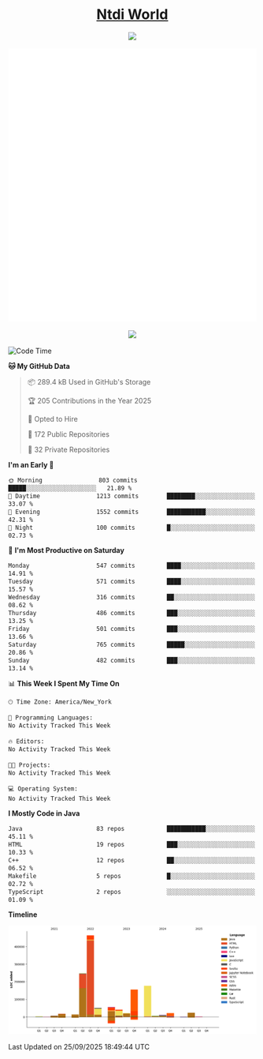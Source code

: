 <h1 align="center"><a href="https://www.ntdi.world">Ntdi World</a></h1>
<p align="center">
  <a href="https://github.com/n-tdi"><img src="https://readme-typing-svg.herokuapp.com?lines=FullStack+Developer;Web+Developer;Open-Source+Enthusiast;Java+Developer;Spigot-API%20Developer;&center=true&width=500&height=50"></a>
</p>

<div align="center">
  <img src="/github-metrics.svg"></img>
  
  <img src="https://komarev.com/ghpvc/?username=n-tdi&color=green"></img>
</div>

<!-- May use later.. idk -->
<!-- <a href="http://www.github.com/n-tdi"><img src="https://github-readme-stats.vercel.app/api?username=n-tdi&show_icons=true&hide=&count_private=true&title_color=0891b2&text_color=ffffff&icon_color=0891b2&bg_color=1c1917&hide_border=true&show_icons=true" alt="n-tdi's GitHub stats" /></a> -->

<!--START_SECTION:waka-->
![Code Time](http://img.shields.io/badge/Code%20Time-324%20hrs%2046%20mins-blue)

**🐱 My GitHub Data** 

> 📦 289.4 kB Used in GitHub's Storage 
 > 
> 🏆 205 Contributions in the Year 2025
 > 
> 💼 Opted to Hire
 > 
> 📜 172 Public Repositories 
 > 
> 🔑 32 Private Repositories 
 > 
**I'm an Early 🐤** 

```text
🌞 Morning                803 commits         █████░░░░░░░░░░░░░░░░░░░░   21.89 % 
🌆 Daytime                1213 commits        ████████░░░░░░░░░░░░░░░░░   33.07 % 
🌃 Evening                1552 commits        ███████████░░░░░░░░░░░░░░   42.31 % 
🌙 Night                  100 commits         █░░░░░░░░░░░░░░░░░░░░░░░░   02.73 % 
```
📅 **I'm Most Productive on Saturday** 

```text
Monday                   547 commits         ████░░░░░░░░░░░░░░░░░░░░░   14.91 % 
Tuesday                  571 commits         ████░░░░░░░░░░░░░░░░░░░░░   15.57 % 
Wednesday                316 commits         ██░░░░░░░░░░░░░░░░░░░░░░░   08.62 % 
Thursday                 486 commits         ███░░░░░░░░░░░░░░░░░░░░░░   13.25 % 
Friday                   501 commits         ███░░░░░░░░░░░░░░░░░░░░░░   13.66 % 
Saturday                 765 commits         █████░░░░░░░░░░░░░░░░░░░░   20.86 % 
Sunday                   482 commits         ███░░░░░░░░░░░░░░░░░░░░░░   13.14 % 
```


📊 **This Week I Spent My Time On** 

```text
🕑︎ Time Zone: America/New_York

💬 Programming Languages: 
No Activity Tracked This Week

🔥 Editors: 
No Activity Tracked This Week

🐱‍💻 Projects: 
No Activity Tracked This Week

💻 Operating System: 
No Activity Tracked This Week
```

**I Mostly Code in Java** 

```text
Java                     83 repos            ███████████░░░░░░░░░░░░░░   45.11 % 
HTML                     19 repos            ███░░░░░░░░░░░░░░░░░░░░░░   10.33 % 
C++                      12 repos            ██░░░░░░░░░░░░░░░░░░░░░░░   06.52 % 
Makefile                 5 repos             █░░░░░░░░░░░░░░░░░░░░░░░░   02.72 % 
TypeScript               2 repos             ░░░░░░░░░░░░░░░░░░░░░░░░░   01.09 % 
```



**Timeline**

![Lines of Code chart](https://raw.githubusercontent.com/n-tdi/n-tdi/main/assets/bar_graph.png)


 Last Updated on 25/09/2025 18:49:44 UTC
<!--END_SECTION:waka-->
